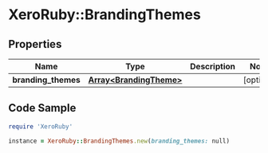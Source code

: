 # XeroRuby::BrandingThemes

## Properties

Name | Type | Description | Notes
------------ | ------------- | ------------- | -------------
**branding_themes** | [**Array&lt;BrandingTheme&gt;**](BrandingTheme.md) |  | [optional] 

## Code Sample

```ruby
require 'XeroRuby'

instance = XeroRuby::BrandingThemes.new(branding_themes: null)
```


